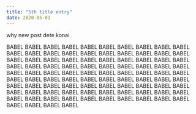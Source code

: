 ```yaml
---
title: "5th title entry"
date: 2020-05-01
---
```


why new post dete konai

BABEL BABEL BABEL BABEL BABEL BABEL BABEL BABEL BABEL BABEL BABEL BABEL BABEL BABEL BABEL BABEL BABEL BABEL BABEL BABEL BABEL BABEL BABEL BABEL BABEL BABEL BABEL BABEL BABEL BABEL BABEL BABEL BABEL BABEL BABEL BABEL BABEL BABEL BABEL BABEL BABEL BABEL BABEL BABEL BABEL BABEL BABEL BABEL BABEL BABEL BABEL BABEL BABEL BABEL BABEL BABEL BABEL BABEL BABEL BABEL BABEL BABEL BABEL BABEL BABEL BABEL BABEL BABEL BABEL BABEL BABEL BABEL BABEL BABEL BABEL BABEL BABEL BABEL BABEL BABEL BABEL BABEL BABEL BABEL BABEL BABEL BABEL BABEL BABEL BABEL BABEL BABEL BABEL BABEL 
